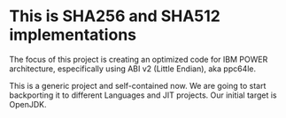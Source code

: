 # This is SHA256 and SHA512 implementations

The focus of this project is creating an optimized code for IBM POWER
architecture, especifically using ABI v2 (Little Endian), aka ppc64le.

This is a generic project and self-contained now. We are going to start
backporting it to different Languages and JIT projects. Our initial
target is OpenJDK.

